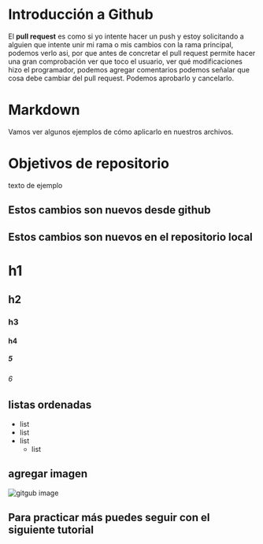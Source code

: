 # Introducción a Github

El **pull request** es como si yo intente hacer un push y estoy solicitando a alguien que intente unir mi rama o mis cambios con la rama principal, podemos verlo asi, por que antes de concretar el pull request permite hacer una gran comprobación ver que toco el usuario, ver qué modificaciones hizo el programador, podemos agregar comentarios podemos señalar que cosa debe cambiar del pull request. Podemos aprobarlo y cancelarlo.

# Markdown

Vamos ver algunos ejemplos de cómo aplicarlo en nuestros archivos.

# Objetivos de repositorio

texto de ejemplo

## Estos cambios son nuevos desde github

## Estos cambios son nuevos en el repositorio local

# h1

## h2

### h3

#### h4

##### 5

###### 6

## listas ordenadas

- list
- list
- list
  - list

## agregar imagen

![gitgub image](https://encrypted-tbn0.gstatic.com/images?q=tbn:ANd9GcQiRsVmcUvgQsxMe0dw4FnpIyl09mgxx68Wxg&usqp=CAU)

## Para practicar más puedes seguir con el siguiente tutorial
